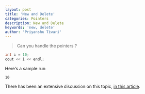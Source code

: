 ```yaml
---
layout: post
title: 'New and Delete'
categories: Pointers
description: New and Delete
keywords: 'new, delete'
author: 'Priyanshu Tiwari'
---
```


> Can you handle the pointers ?

```cpp
int i = 10;
cout << i << endl;
```

Here's a sample run:

```
10
```

There has been an extensive discussion on this topic, [in this article](https://www.geeksforgeeks.org/pointers-in-c-and-c-set-1-introduction-arithmetic-and-array/).
